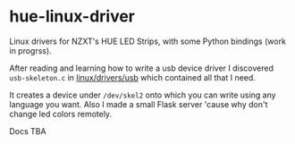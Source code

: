 # hue-linux-driver
Linux drivers for NZXT's HUE LED Strips, with some Python bindings (work in progrss).

After reading and learning how to write a usb device driver I discovered `usb-skeleton.c` in [linux/drivers/usb](https://github.com/torvalds/linux/blob/master/drivers/usb/usb-skeleton.c) which contained all that I need.

It creates a device under `/dev/skel2` onto which you can write using any language you want. Also I made a small Flask server 'cause why don't change led colors remotely.

Docs TBA

